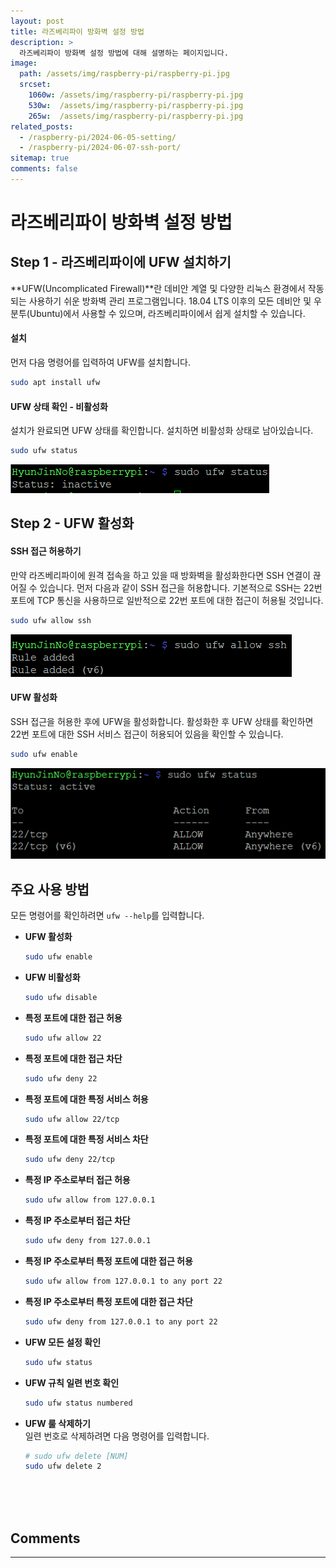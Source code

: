 ```yaml
---
layout: post
title: 라즈베리파이 방화벽 설정 방법
description: >
  라즈베리파이 방화벽 설정 방법에 대해 설명하는 페이지입니다.
image: 
  path: /assets/img/raspberry-pi/raspberry-pi.jpg
  srcset:
    1060w: /assets/img/raspberry-pi/raspberry-pi.jpg
    530w:  /assets/img/raspberry-pi/raspberry-pi.jpg
    265w:  /assets/img/raspberry-pi/raspberry-pi.jpg
related_posts:
  - /raspberry-pi/2024-06-05-setting/
  - /raspberry-pi/2024-06-07-ssh-port/
sitemap: true
comments: false
---
```


# 라즈베리파이 방화벽 설정 방법

## Step 1 - 라즈베리파이에 UFW 설치하기
**UFW(Uncomplicated Firewall)**란 데비안 계열 및 다양한 리눅스 환경에서 작동되는 사용하기 쉬운 방화벽 관리 프로그램입니다. 18.04 LTS 이후의 모든 데비안 및 우분투(Ubuntu)에서 사용할 수 있으며, 라즈베리파이에서 쉽게 설치할 수 있습니다.

#### 설치
먼저 다음 명령어를 입력하여 UFW를 설치합니다.
```bash
sudo apt install ufw
```

#### UFW 상태 확인 - 비활성화
설치가 완료되면 UFW 상태를 확인합니다. 설치하면 비활성화 상태로 남아있습니다.
```bash
sudo ufw status
```
<img src="/assets/img/raspberry-pi/ufw/ufw-status.png" alt="ufw-status" />

## Step 2 - UFW 활성화

#### SSH 접근 허용하기
만약 라즈베리파이에 원격 접속을 하고 있을 때 방화벽을 활성화한다면 SSH 연결이 끊어질 수 있습니다. 먼저 다음과 같이 SSH 접근을 허용합니다. 기본적으로 SSH는 22번 포트에 TCP 통신을 사용하므로 일반적으로 22번 포트에 대한 접근이 허용될 것입니다.
```bash
sudo ufw allow ssh
```
<img src="/assets/img/raspberry-pi/ufw/allow.png" alt="allow" />

#### UFW 활성화
SSH 접근을 허용한 후에 UFW을 활성화합니다. 활성화한 후 UFW 상태를 확인하면 22번 포트에 대한 SSH 서비스 접근이 허용되어 있음을 확인할 수 있습니다.
```bash
sudo ufw enable
```
<img src="/assets/img/raspberry-pi/ufw/enable.png" alt="enable" />    

## 주요 사용 방법
모든 명령어를 확인하려면 `ufw --help`를 입력합니다.
- **UFW 활성화**
  ```bash
  sudo ufw enable
  ```
- **UFW 비활성화**
  ```bash
  sudo ufw disable
  ```
- **특정 포트에 대한 접근 허용**
  ```bash
  sudo ufw allow 22
  ```
- **특정 포트에 대한 접근 차단**
  ```bash
  sudo ufw deny 22
  ```
- **특정 포트에 대한 특정 서비스 허용**
  ```bash
  sudo ufw allow 22/tcp
  ```
- **특정 포트에 대한 특정 서비스 차단**
  ```bash
  sudo ufw deny 22/tcp
  ```
- **특정 IP 주소로부터 접근 허용**
  ```bash
  sudo ufw allow from 127.0.0.1 
  ```
- **특정 IP 주소로부터 접근 차단**
  ```bash
  sudo ufw deny from 127.0.0.1
  ```
- **특정 IP 주소로부터 특정 포트에 대한 접근 허용**
  ```bash
  sudo ufw allow from 127.0.0.1 to any port 22
  ```
- **특정 IP 주소로부터 특정 포트에 대한 접근 차단**
  ```bash
  sudo ufw deny from 127.0.0.1 to any port 22
  ```
- **UFW 모든 설정 확인**
  ```bash
  sudo ufw status
  ```
- **UFW 규칙 일련 번호 확인**
  ```bash
  sudo ufw status numbered
  ```
- **UFW 룰 삭제하기**   
  일련 번호로 삭제하려면 다음 명령어를 입력합니다.
  ```bash
  # sudo ufw delete [NUM]
  sudo ufw delete 2
  ```

<br />
<br />
<br />

## Comments
<hr />
<script
  src="https://utteranc.es/client.js"
  repo="HyunJinNo/HyunJinNo.github.io"
  issue-term="pathname"
  theme="github-light"
  crossorigin="anonymous"
  async
></script>